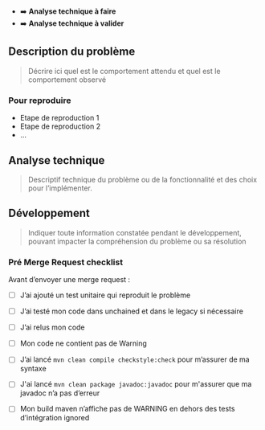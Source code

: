 * :arrow_right: **Analyse technique à faire**
* :arrow_right: **Analyse technique à valider**

## Description du problème

> Décrire ici quel est le comportement attendu et quel est le comportement observé

### Pour reproduire

* Etape de reproduction 1
* Etape de reproduction 2
* ...

## Analyse technique

> Descriptif technique du problème ou de la fonctionnalité et des choix pour l’implémenter.

## Développement

> Indiquer toute information constatée pendant le développement, pouvant impacter la compréhension du problème ou sa résolution

### Pré Merge Request checklist

Avant d’envoyer une merge request :

* [ ] J’ai ajouté un test unitaire qui reproduit le problème
* [ ] J’ai testé mon code dans unchained et dans le legacy si nécessaire
* [ ] J’ai relus mon code
* [ ] Mon code ne contient pas de Warning
* [ ] J’ai lancé `mvn clean compile checkstyle:check` pour m’assurer de ma syntaxe
* [ ] J'ai lancé `mvn clean package javadoc:javadoc` pour m'assurer que ma javadoc n’a pas d’erreur
* [ ] Mon build maven n’affiche pas de WARNING en dehors des tests d’intégration ignored


